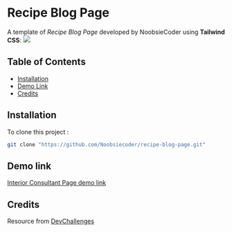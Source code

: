 # Recipe Blog Page

A template of *Recipe Blog Page* developed by NoobsieCoder using **Tailwind CSS**:
![](https://firebasestorage.googleapis.com/v0/b/devchallenges-1234.appspot.com/o/challengesDesigns%2FrecipeBlogThumbnail.png?alt=media&token=2d696d3c-a8cb-4c7c-907b-561ae1144cc9) 

## Table of Contents

- [Installation](#installation)
- [Demo Link](#demo-link)
- [Credits](#Credits)

## Installation

To clone this project :

```bash
git clone "https://github.com/Noobsiecoder/recipe-blog-page.git"
```

## Demo link
[Interior Consultant Page demo link](https://noobsiecoder.github.io/recipe-blog-page/)

## Credits
Resource from [DevChallenges](https://devchallenges.io/)